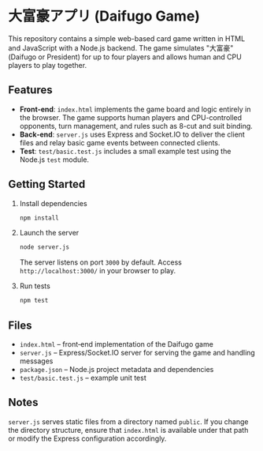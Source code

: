 # 大富豪アプリ (Daifugo Game)

This repository contains a simple web-based card game written in HTML and JavaScript with a Node.js backend. The game simulates "大富豪" (Daifugo or President) for up to four players and allows human and CPU players to play together.

## Features

- **Front‑end**: `index.html` implements the game board and logic entirely in the browser. The game supports human players and CPU-controlled opponents, turn management, and rules such as 8-cut and suit binding.
- **Back‑end**: `server.js` uses Express and Socket.IO to deliver the client files and relay basic game events between connected clients.
- **Test**: `test/basic.test.js` includes a small example test using the Node.js `test` module.

## Getting Started

1. Install dependencies

   ```bash
   npm install
   ```

2. Launch the server

   ```bash
   node server.js
   ```

   The server listens on port `3000` by default. Access `http://localhost:3000/` in your browser to play.

3. Run tests

   ```bash
   npm test
   ```

## Files

- `index.html` – front‑end implementation of the Daifugo game
- `server.js` – Express/Socket.IO server for serving the game and handling messages
- `package.json` – Node.js project metadata and dependencies
- `test/basic.test.js` – example unit test

## Notes

`server.js` serves static files from a directory named `public`. If you change the directory structure, ensure that `index.html` is available under that path or modify the Express configuration accordingly.

